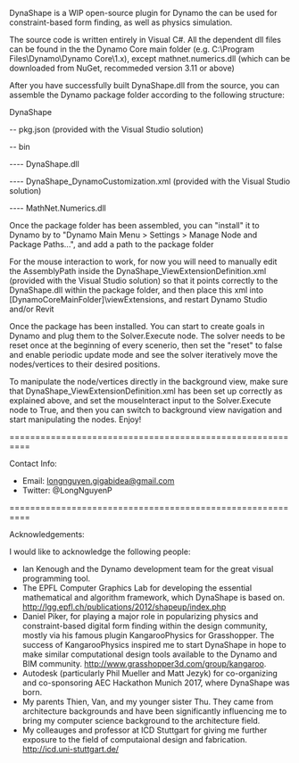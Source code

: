 DynaShape is a WIP open-source plugin for Dynamo the can be used for constraint-based form finding, as well as physics simulation.

The source code is written entirely in Visual C#. All the dependent dll files can be found in the the Dynamo Core main folder (e.g. C:\Program Files\Dynamo\Dynamo Core\1.x), except mathnet.numerics.dll (which can be downloaded from NuGet, recommeded version 3.11 or above)

After you have successfully built DynaShape.dll from the source, you can assemble the Dynamo package folder according to the following structure:


DynaShape

-- pkg.json (provided with the Visual Studio solution)

-- bin

---- DynaShape.dll
 
---- DynaShape_DynamoCustomization.xml (provided with the Visual Studio  solution)
 
---- MathNet.Numerics.dll


Once the package folder has been assembled, you can "install" it to Dynamo by to "Dynamo Main Menu > Settings > Manage Node and Package Paths...", and add a path to the package folder

For the mouse interaction to work, for now you will need to manually edit the AssemblyPath inside the DynaShape_ViewExtensionDefinition.xml (provided with the Visual Studio  solution) so that it points correctly to the DynaShape.dll within the package folder, and then place this xml into [DynamoCoreMainFolder]\viewExtensions, and restart Dynamo Studio and/or Revit


Once the package has been installed. You can start to create goals in Dynamo and plug them to the Solver.Execute node. The solver needs to be reset once at the beginning of every scenerio, then set the "reset" to false and enable periodic update mode and see the solver iteratively move the nodes/vertices to their desired positions.

To manipulate the node/vertices directly in the background view, make sure that DynaShape_ViewExtensionDefinition.xml has been set up correctly as explained above, and set the mouseInteract input to the Solver.Execute node to True, and then you can switch to background view navigation and start manipulating the nodes. Enjoy! 

==========================================================

Contact Info:
- Email: longnguyen.gigabidea@gmail.com
- Twitter: @LongNguyenP

==========================================================

Acknowledgements:

I would like to acknowledge the following people:
- Ian Kenough and the Dynamo development team for the great visual programming tool.
- The EPFL Computer Graphics Lab for developing the essential mathematical and algorithm framework, which DynaShape is based on. http://lgg.epfl.ch/publications/2012/shapeup/index.php
- Daniel Piker, for playing a major role in popularizing physics and constraint-based digital form finding within the design community, mostly via his famous plugin KangarooPhysics for Grasshopper. The success of KangarooPhysics inspired me to start DynaShape in hope to make similar computational design tools available to the Dynamo and BIM community.
http://www.grasshopper3d.com/group/kangaroo.
- Autodesk (particularly Phil Mueller and Matt Jezyk) for co-organizing and co-sponsoring AEC Hackathon Munich 2017, where DynaShape was born.
- My parents Thien, Van, and my younger sister Thu. They came from architecture backgrounds and have been significantly influencing me to bring my computer science background to the architecture field.
- My colleauges and professor at ICD Stuttgart for giving me further exposure to the field of computaional design and fabrication. http://icd.uni-stuttgart.de/

